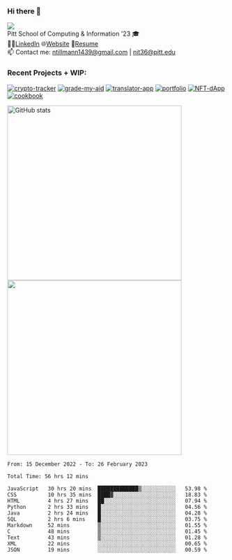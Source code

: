 ### Hi there 👋
![](https://komarev.com/ghpvc/?username=nicktill&style=for-the-badge)<br>
Pitt School of Computing & Information '23 🎓<br/>
🧑‍💼[LinkedIn](https://www.linkedin.com/in/nicholas-tillmann-4647b7187/) 🌐[Website](https://nicktill.github.io) 📄[Resume](https://nicktill.github.io/resume.pdf)<br/>
📫 Contact me: ntillmann1439@gmail.com | nit36@pitt.edu <br>


### Recent Projects + WIP:

[![crypto-tracker](https://github-readme-stats-sigma-five.vercel.app/api/pin/?username=nicktill&repo=crypto-tracker&theme=dark)](https://github.com/nicktill/crypto-tracker)
[![grade-my-aid](https://github-readme-stats-sigma-five.vercel.app/api/pin/?username=nicktill&repo=cs1530-finance-group&theme=dark)](https://github.com/nicktill/cs1530-finance-group)
[![translator-app](https://github-readme-stats-sigma-five.vercel.app/api/pin/?username=nicktill&repo=translator-app&theme=dark)](https://github.com/nicktill/translator-app)
[![portfolio](https://github-readme-stats-sigma-five.vercel.app/api/pin/?username=nicktill&repo=nicktill.github.io&theme=dark)](https://github.com/nicktill/nicktill.github.io)
[![NFT-dApp](https://github-readme-stats-sigma-five.vercel.app/api/pin/?username=nicktill&repo=NFT-dApp&theme=dark)](https://github.com/nicktill/NFT-dApp)
[![cookbook](https://github-readme-stats-sigma-five.vercel.app/api/pin/?username=nicktill&repo=cookbook&theme=dark)](https://github.com/nicktill/cookbook)


<p class="center">
<img src="https://github-readme-stats-sigma-five.vercel.app/api?username=nicktill&show_icons=true&theme=dark" alt="GitHub stats" width=400 />
<img src="https://github-readme-streak-stats.herokuapp.com/?user=nicktill&show_icons=true&theme=dark" width=400  />
</p>

<!--START_SECTION:waka-->

```text
From: 15 December 2022 - To: 26 February 2023

Total Time: 56 hrs 12 mins

JavaScript   30 hrs 20 mins  █████████████▒░░░░░░░░░░░   53.98 %
CSS          10 hrs 35 mins  ████▓░░░░░░░░░░░░░░░░░░░░   18.83 %
HTML         4 hrs 27 mins   ██░░░░░░░░░░░░░░░░░░░░░░░   07.94 %
Python       2 hrs 33 mins   █░░░░░░░░░░░░░░░░░░░░░░░░   04.56 %
Java         2 hrs 24 mins   █░░░░░░░░░░░░░░░░░░░░░░░░   04.28 %
SQL          2 hrs 6 mins    █░░░░░░░░░░░░░░░░░░░░░░░░   03.75 %
Markdown     52 mins         ▒░░░░░░░░░░░░░░░░░░░░░░░░   01.55 %
C            48 mins         ▒░░░░░░░░░░░░░░░░░░░░░░░░   01.45 %
Text         43 mins         ▒░░░░░░░░░░░░░░░░░░░░░░░░   01.28 %
XML          22 mins         ░░░░░░░░░░░░░░░░░░░░░░░░░   00.65 %
JSON         19 mins         ░░░░░░░░░░░░░░░░░░░░░░░░░   00.59 %
```

<!--END_SECTION:waka-->
<p align="center">
	

